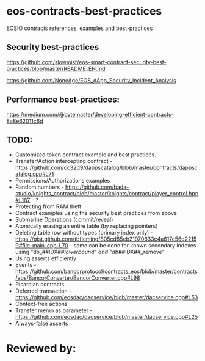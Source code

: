 # eos-contracts-best-practices
EOSIO contracts references, examples and best-practices

## Security best-practices
https://github.com/slowmist/eos-smart-contract-security-best-practices/blob/master/README_EN.md

https://github.com/NoneAge/EOS_dApp_Security_Incident_Analysis

## Performance best-practices:
https://medium.com/@bytemaster/developing-efficient-contracts-8a8e62011c6d

## TODO:

* Customized token contract example and best practices.
* Transfer/Action intercepting contract - https://github.com/cc32d9/dappscatalog/blob/master/contracts/dappscatalog.cpp#L71
* Permissions/Authorizations examples
* Random numbers - https://github.com/bada-studio/knights_contract/blob/master/knights/contract/player_control.hpp#L187 - ?
* Protecting from RAM theft
* Contract examples using the security best practices from above
* Submarine Operations (commit/reveal)
* Atomically erasing an entire table (by replacing pointers)
* Deleting table row without types (primary index only) - https://gist.github.com/tbfleming/805cd85eb21970633c4a617c56d22159#file-main-cpp-L70 - same can be done for known secondary indexes using "db_##IDX##_lowerbound" and "db_##IDX##_remove"
* Using asserts efficiently
* Events - https://github.com/bancorprotocol/contracts_eos/blob/master/contracts/eos/BancorConverter/BancorConverter.cpp#L98
* Ricardian contracts
* Deferred transaction - https://github.com/eosdac/dacservice/blob/master/dacservice.cpp#L53
* Context-free actions
* Transfer memo as parameter - https://github.com/eosdac/dacservice/blob/master/dacservice.cpp#L25
* Always-false asserts


# Reviewed by:
